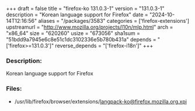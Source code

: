 +++
draft = false
title = "firefox-ko 131.0.3-1"
version = "131.0.3-1"
description = "Korean language support for Firefox"
date = "2024-10-14T12:16:56"
aliases = "/packages/3583"
categories = ['firefox-extensions']
upstreamurl = "http://www.mozilla.org/projects/l10n/mlp.html"
arch = "x86_64"
size = "620260"
usize = "673056"
sha1sum = "51bdd9a7945e6c8e51c1dc3102336e5b780b431a"
depends = "['firefox>=131.0.3']"
reverse_depends = "['firefox-i18n']"
+++
### Description: 
Korean language support for Firefox

### Files: 
* /usr/lib/firefox/browser/extensions/langpack-ko@firefox.mozilla.org.xpi
